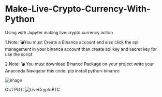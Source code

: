 # Make-Live-Crypto-Currency-With-Python
Using with Jupyter making live crypto currency action

1.Note: 💣You must Create a Binance account and also click the api management in your binance account  than create api key and secret key for use the script 


2.Note: 💣 You must download Binance Package on your project write your Anaconda Navigator this code: pip install python-binance


![image](https://user-images.githubusercontent.com/75094927/136405721-b4c66818-4d2d-40f8-9a8d-ecd8ba04be5c.png)

OUTPUT:
![LiveCryptoBTC](https://user-images.githubusercontent.com/75094927/136405314-32b05fe4-d9f6-4c7d-af90-7ebafb030aea.png)

